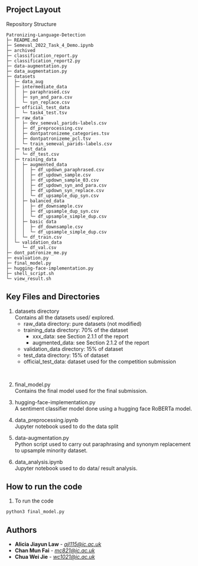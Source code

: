 ## Project Layout
Repository Structure
```
Patronizing-Language-Detection
├─ README.md
├─ Semeval_2022_Task_4_Demo.ipynb
├─ archived
├─ classification_report.py
├─ classification_report2.py
├─ data-augmentation.py
├─ data_augmentation.py
├─ datasets
│  ├─ data_aug
│  ├─ intermediate_data
│  │  ├─ paraphrased.csv
│  │  ├─ syn_and_para.csv
│  │  └─ syn_replace.csv
│  ├─ official_test_data
│  │  └─ task4_test.tsv
│  ├─ raw_data
│  │  ├─ dev_semeval_parids-labels.csv
│  │  ├─ df_preprocessing.csv
│  │  ├─ dontpatronizeme_categories.tsv
│  │  ├─ dontpatronizeme_pcl.tsv
│  │  └─ train_semeval_parids-labels.csv
│  ├─ test_data
│  │  └─ df_test.csv
│  ├─ training_data
│  │  ├─ augmented_data
│  │  │  ├─ df_updown_paraphrased.csv
│  │  │  ├─ df_updown_sample.csv
│  │  │  ├─ df_updown_sample_03.csv
│  │  │  ├─ df_updown_syn_and_para.csv
│  │  │  ├─ df_updown_syn_replace.csv
│  │  │  └─ df_upsample_dup_syn.csv
│  │  ├─ balanced_data
│  │  │  ├─ df_downsample.csv
│  │  │  ├─ df_upsample_dup_syn.csv
│  │  │  └─ df_upsample_simple_dup.csv
│  │  ├─ basic data
│  │  │  ├─ df_downsample.csv
│  │  │  └─ df_upsample_simple_dup.csv
│  │  └─ df_train.csv
│  └─ validation_data
│     └─ df_val.csv
├─ dont_patronize_me.py
├─ evaluation.py
├─ final_model.py
├─ hugging-face-implementation.py
├─ shell_script.sh
└─ view_result.sh
```
## Key Files and Directories
1. datasets directory </br>
Contains all the datasets used/ explored. 
    - raw_data directory: pure datasets (not modified)
    - training_data directory: 70% of the dataset
        - xxx_data: see Section 2.1.1 of the report
        - augmented_data: see Section 2.1.2 of the report
    - validation_data directory: 15% of dataset
    - test_data directory: 15% of dataset
    - official_test_data: dataset used for the competition submission</br>
</br>

2. final_model.py </br>
Contains the final model used for the final submission.

3. hugging-face-implementation.py </br>
A sentiment classifier model done using a hugging face RoBERTa model.

4. data_preprocessing.ipynb </br>
Jupyter notebook used to do the data split

5. data-augmentation.py </br>
Python script used to carry out paraphrasing and synonym replacement to upsample minority dataset.

6. data_analysis.ipynb </br>
Jupyter notebook used to do data/ result analysis.

## How to run the code

1. To run the code </br>
```
python3 final_model.py
```

## Authors
* **Alicia Jiayun Law** - *ajl115@ic.ac.uk*
* **Chan Mun Fai** - *mc821@ic.ac.uk*
* **Chua Wei Jie** - *wc1021@ic.ac.uk*
